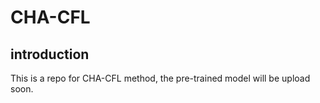 # CHA-CFL

## introduction

This is a repo for CHA-CFL method, the pre-trained model will be upload soon.